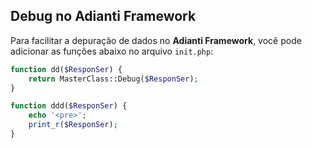 ## Debug no Adianti Framework

Para facilitar a depuração de dados no **Adianti Framework**, você pode adicionar as funções abaixo no arquivo `init.php`:

```php
function dd($ResponSer) {
    return MasterClass::Debug($ResponSer);
}

function ddd($ResponSer) {
    echo '<pre>';
    print_r($ResponSer);
}

